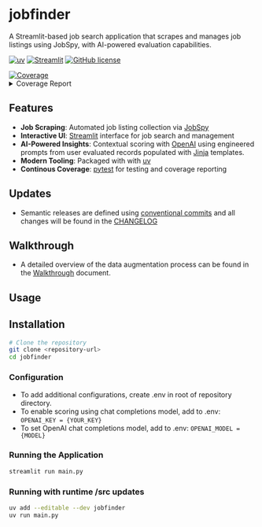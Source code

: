 # jobfinder

A Streamlit-based job search application that scrapes and manages job listings using JobSpy, with AI-powered evaluation capabilities.

[![uv](https://img.shields.io/endpoint?url=https://raw.githubusercontent.com/astral-sh/uv/main/assets/badge/v0.json)](https://github.com/astral-sh/uv)
[![Streamlit](https://static.streamlit.io/badges/streamlit_badge_black_white.svg)](https://streamlit.io/)
[![GitHub license](https://img.shields.io/github/license/maxo99/jobfinder)](https://github.com/maxo99/jobfinder/blob/main/LICENSE)
<!-- Pytest Coverage Comment:Begin --><a href=https://github.com/maxo99/jobfinder/blob/main/README.md><img alt=Coverage src=https://img.shields.io/badge/Coverage-71%25-yellow.svg /></a><details><summary>Coverage Report </summary><table><tr><th>File</th><th>Stmts</th><th>Miss</th><th>Cover</th><th>Missing</th></tr><tbody><tr><td colspan=5><b>src/jobfinder</b></td></tr><tr><td>&nbsp; &nbsp;<a href=https://github.com/maxo99/jobfinder/blob/main/src/jobfinder/__init__.py>__init__.py</a></td><td>28</td><td>1</td><td>96%</td><td><a href=https://github.com/maxo99/jobfinder/blob/main/src/jobfinder/__init__.py#L14>14</a></td></tr><tr><td>&nbsp; &nbsp;<a href=https://github.com/maxo99/jobfinder/blob/main/src/jobfinder/bootstrap.py>bootstrap.py</a></td><td>52</td><td>15</td><td>71%</td><td><a href=https://github.com/maxo99/jobfinder/blob/main/src/jobfinder/bootstrap.py#L55-L61>55&ndash;61</a>, <a href=https://github.com/maxo99/jobfinder/blob/main/src/jobfinder/bootstrap.py#L72-L83>72&ndash;83</a>, <a href=https://github.com/maxo99/jobfinder/blob/main/src/jobfinder/bootstrap.py#L87>87</a></td></tr><tr><td>&nbsp; &nbsp;<a href=https://github.com/maxo99/jobfinder/blob/main/src/jobfinder/main.py>main.py</a></td><td>23</td><td>23</td><td>0%</td><td><a href=https://github.com/maxo99/jobfinder/blob/main/src/jobfinder/main.py#L1-L41>1&ndash;41</a></td></tr><tr><td>&nbsp; &nbsp;<a href=https://github.com/maxo99/jobfinder/blob/main/src/jobfinder/session.py>session.py</a></td><td>91</td><td>26</td><td>71%</td><td><a href=https://github.com/maxo99/jobfinder/blob/main/src/jobfinder/session.py#L87>87</a>, <a href=https://github.com/maxo99/jobfinder/blob/main/src/jobfinder/session.py#L92>92</a>, <a href=https://github.com/maxo99/jobfinder/blob/main/src/jobfinder/session.py#L103-L114>103&ndash;114</a>, <a href=https://github.com/maxo99/jobfinder/blob/main/src/jobfinder/session.py#L118-L124>118&ndash;124</a>, <a href=https://github.com/maxo99/jobfinder/blob/main/src/jobfinder/session.py#L128>128</a>, <a href=https://github.com/maxo99/jobfinder/blob/main/src/jobfinder/session.py#L132>132</a>, <a href=https://github.com/maxo99/jobfinder/blob/main/src/jobfinder/session.py#L136-L137>136&ndash;137</a>, <a href=https://github.com/maxo99/jobfinder/blob/main/src/jobfinder/session.py#L143>143</a>, <a href=https://github.com/maxo99/jobfinder/blob/main/src/jobfinder/session.py#L148-L151>148&ndash;151</a>, <a href=https://github.com/maxo99/jobfinder/blob/main/src/jobfinder/session.py#L162>162</a></td></tr><tr><td colspan=5><b>src/jobfinder/adapters/chat</b></td></tr><tr><td>&nbsp; &nbsp;<a href=https://github.com/maxo99/jobfinder/blob/main/src/jobfinder/adapters/chat/chat_client.py>chat_client.py</a></td><td>31</td><td>9</td><td>71%</td><td><a href=https://github.com/maxo99/jobfinder/blob/main/src/jobfinder/adapters/chat/chat_client.py#L27>27</a>, <a href=https://github.com/maxo99/jobfinder/blob/main/src/jobfinder/adapters/chat/chat_client.py#L31>31</a>, <a href=https://github.com/maxo99/jobfinder/blob/main/src/jobfinder/adapters/chat/chat_client.py#L34-L41>34&ndash;41</a></td></tr><tr><td>&nbsp; &nbsp;<a href=https://github.com/maxo99/jobfinder/blob/main/src/jobfinder/adapters/chat/ollama_chat.py>ollama_chat.py</a></td><td>27</td><td>3</td><td>89%</td><td><a href=https://github.com/maxo99/jobfinder/blob/main/src/jobfinder/adapters/chat/ollama_chat.py#L40-L41>40&ndash;41</a>, <a href=https://github.com/maxo99/jobfinder/blob/main/src/jobfinder/adapters/chat/ollama_chat.py#L45>45</a></td></tr><tr><td colspan=5><b>src/jobfinder/adapters/db</b></td></tr><tr><td>&nbsp; &nbsp;<a href=https://github.com/maxo99/jobfinder/blob/main/src/jobfinder/adapters/db/postgres_client.py>postgres_client.py</a></td><td>152</td><td>33</td><td>78%</td><td><a href=https://github.com/maxo99/jobfinder/blob/main/src/jobfinder/adapters/db/postgres_client.py#L36-L38>36&ndash;38</a>, <a href=https://github.com/maxo99/jobfinder/blob/main/src/jobfinder/adapters/db/postgres_client.py#L55-L57>55&ndash;57</a>, <a href=https://github.com/maxo99/jobfinder/blob/main/src/jobfinder/adapters/db/postgres_client.py#L91-L93>91&ndash;93</a>, <a href=https://github.com/maxo99/jobfinder/blob/main/src/jobfinder/adapters/db/postgres_client.py#L109>109</a>, <a href=https://github.com/maxo99/jobfinder/blob/main/src/jobfinder/adapters/db/postgres_client.py#L111-L113>111&ndash;113</a>, <a href=https://github.com/maxo99/jobfinder/blob/main/src/jobfinder/adapters/db/postgres_client.py#L119-L120>119&ndash;120</a>, <a href=https://github.com/maxo99/jobfinder/blob/main/src/jobfinder/adapters/db/postgres_client.py#L135-L137>135&ndash;137</a>, <a href=https://github.com/maxo99/jobfinder/blob/main/src/jobfinder/adapters/db/postgres_client.py#L140-L149>140&ndash;149</a>, <a href=https://github.com/maxo99/jobfinder/blob/main/src/jobfinder/adapters/db/postgres_client.py#L176-L178>176&ndash;178</a>, <a href=https://github.com/maxo99/jobfinder/blob/main/src/jobfinder/adapters/db/postgres_client.py#L207-L209>207&ndash;209</a></td></tr><tr><td colspan=5><b>src/jobfinder/adapters/embedding</b></td></tr><tr><td>&nbsp; &nbsp;<a href=https://github.com/maxo99/jobfinder/blob/main/src/jobfinder/adapters/embedding/embedding_client.py>embedding_client.py</a></td><td>34</td><td>11</td><td>68%</td><td><a href=https://github.com/maxo99/jobfinder/blob/main/src/jobfinder/adapters/embedding/embedding_client.py#L17>17</a>, <a href=https://github.com/maxo99/jobfinder/blob/main/src/jobfinder/adapters/embedding/embedding_client.py#L20-L27>20&ndash;27</a>, <a href=https://github.com/maxo99/jobfinder/blob/main/src/jobfinder/adapters/embedding/embedding_client.py#L44-L46>44&ndash;46</a></td></tr><tr><td colspan=5><b>src/jobfinder/domain</b></td></tr><tr><td>&nbsp; &nbsp;<a href=https://github.com/maxo99/jobfinder/blob/main/src/jobfinder/domain/models.py>models.py</a></td><td>275</td><td>78</td><td>72%</td><td><a href=https://github.com/maxo99/jobfinder/blob/main/src/jobfinder/domain/models.py#L38-L40>38&ndash;40</a>, <a href=https://github.com/maxo99/jobfinder/blob/main/src/jobfinder/domain/models.py#L83-L85>83&ndash;85</a>, <a href=https://github.com/maxo99/jobfinder/blob/main/src/jobfinder/domain/models.py#L156-L158>156&ndash;158</a>, <a href=https://github.com/maxo99/jobfinder/blob/main/src/jobfinder/domain/models.py#L169-L171>169&ndash;171</a>, <a href=https://github.com/maxo99/jobfinder/blob/main/src/jobfinder/domain/models.py#L174>174</a>, <a href=https://github.com/maxo99/jobfinder/blob/main/src/jobfinder/domain/models.py#L179>179</a>, <a href=https://github.com/maxo99/jobfinder/blob/main/src/jobfinder/domain/models.py#L183-L185>183&ndash;185</a>, <a href=https://github.com/maxo99/jobfinder/blob/main/src/jobfinder/domain/models.py#L192>192</a>, <a href=https://github.com/maxo99/jobfinder/blob/main/src/jobfinder/domain/models.py#L196>196</a>, <a href=https://github.com/maxo99/jobfinder/blob/main/src/jobfinder/domain/models.py#L201-L203>201&ndash;203</a>, <a href=https://github.com/maxo99/jobfinder/blob/main/src/jobfinder/domain/models.py#L210>210</a>, <a href=https://github.com/maxo99/jobfinder/blob/main/src/jobfinder/domain/models.py#L213-L217>213&ndash;217</a>, <a href=https://github.com/maxo99/jobfinder/blob/main/src/jobfinder/domain/models.py#L224>224</a>, <a href=https://github.com/maxo99/jobfinder/blob/main/src/jobfinder/domain/models.py#L227>227</a>, <a href=https://github.com/maxo99/jobfinder/blob/main/src/jobfinder/domain/models.py#L230-L232>230&ndash;232</a>, <a href=https://github.com/maxo99/jobfinder/blob/main/src/jobfinder/domain/models.py#L242-L246>242&ndash;246</a>, <a href=https://github.com/maxo99/jobfinder/blob/main/src/jobfinder/domain/models.py#L257-L261>257&ndash;261</a>, <a href=https://github.com/maxo99/jobfinder/blob/main/src/jobfinder/domain/models.py#L267-L270>267&ndash;270</a>, <a href=https://github.com/maxo99/jobfinder/blob/main/src/jobfinder/domain/models.py#L283-L303>283&ndash;303</a>, <a href=https://github.com/maxo99/jobfinder/blob/main/src/jobfinder/domain/models.py#L347>347</a>, <a href=https://github.com/maxo99/jobfinder/blob/main/src/jobfinder/domain/models.py#L363-L365>363&ndash;365</a>, <a href=https://github.com/maxo99/jobfinder/blob/main/src/jobfinder/domain/models.py#L370-L380>370&ndash;380</a>, <a href=https://github.com/maxo99/jobfinder/blob/main/src/jobfinder/domain/models.py#L386-L394>386&ndash;394</a>, <a href=https://github.com/maxo99/jobfinder/blob/main/src/jobfinder/domain/models.py#L399>399</a></td></tr><tr><td colspan=5><b>src/jobfinder/pages</b></td></tr><tr><td>&nbsp; &nbsp;<a href=https://github.com/maxo99/jobfinder/blob/main/src/jobfinder/pages/listings_overview.py>listings_overview.py</a></td><td>10</td><td>5</td><td>50%</td><td><a href=https://github.com/maxo99/jobfinder/blob/main/src/jobfinder/pages/listings_overview.py#L18-L29>18&ndash;29</a></td></tr><tr><td colspan=5><b>src/jobfinder/services</b></td></tr><tr><td>&nbsp; &nbsp;<a href=https://github.com/maxo99/jobfinder/blob/main/src/jobfinder/services/data_service.py>data_service.py</a></td><td>74</td><td>26</td><td>65%</td><td><a href=https://github.com/maxo99/jobfinder/blob/main/src/jobfinder/services/data_service.py#L17>17</a>, <a href=https://github.com/maxo99/jobfinder/blob/main/src/jobfinder/services/data_service.py#L24-L28>24&ndash;28</a>, <a href=https://github.com/maxo99/jobfinder/blob/main/src/jobfinder/services/data_service.py#L36-L38>36&ndash;38</a>, <a href=https://github.com/maxo99/jobfinder/blob/main/src/jobfinder/services/data_service.py#L41-L46>41&ndash;46</a>, <a href=https://github.com/maxo99/jobfinder/blob/main/src/jobfinder/services/data_service.py#L59-L61>59&ndash;61</a>, <a href=https://github.com/maxo99/jobfinder/blob/main/src/jobfinder/services/data_service.py#L66>66</a>, <a href=https://github.com/maxo99/jobfinder/blob/main/src/jobfinder/services/data_service.py#L75-L77>75&ndash;77</a>, <a href=https://github.com/maxo99/jobfinder/blob/main/src/jobfinder/services/data_service.py#L87>87</a>, <a href=https://github.com/maxo99/jobfinder/blob/main/src/jobfinder/services/data_service.py#L100-L102>100&ndash;102</a></td></tr><tr><td>&nbsp; &nbsp;<a href=https://github.com/maxo99/jobfinder/blob/main/src/jobfinder/services/generative_service.py>generative_service.py</a></td><td>64</td><td>36</td><td>44%</td><td><a href=https://github.com/maxo99/jobfinder/blob/main/src/jobfinder/services/generative_service.py#L25-L57>25&ndash;57</a>, <a href=https://github.com/maxo99/jobfinder/blob/main/src/jobfinder/services/generative_service.py#L69-L70>69&ndash;70</a>, <a href=https://github.com/maxo99/jobfinder/blob/main/src/jobfinder/services/generative_service.py#L72-L73>72&ndash;73</a>, <a href=https://github.com/maxo99/jobfinder/blob/main/src/jobfinder/services/generative_service.py#L81-L86>81&ndash;86</a></td></tr><tr><td colspan=5><b>src/jobfinder/utils</b></td></tr><tr><td>&nbsp; &nbsp;<a href=https://github.com/maxo99/jobfinder/blob/main/src/jobfinder/utils/__init__.py>__init__.py</a></td><td>7</td><td>1</td><td>86%</td><td><a href=https://github.com/maxo99/jobfinder/blob/main/src/jobfinder/utils/__init__.py#L8>8</a></td></tr><tr><td>&nbsp; &nbsp;<a href=https://github.com/maxo99/jobfinder/blob/main/src/jobfinder/utils/loader.py>loader.py</a></td><td>33</td><td>5</td><td>85%</td><td><a href=https://github.com/maxo99/jobfinder/blob/main/src/jobfinder/utils/loader.py#L20>20</a>, <a href=https://github.com/maxo99/jobfinder/blob/main/src/jobfinder/utils/loader.py#L33>33</a>, <a href=https://github.com/maxo99/jobfinder/blob/main/src/jobfinder/utils/loader.py#L38-L40>38&ndash;40</a></td></tr><tr><td>&nbsp; &nbsp;<a href=https://github.com/maxo99/jobfinder/blob/main/src/jobfinder/utils/persistence.py>persistence.py</a></td><td>17</td><td>4</td><td>76%</td><td><a href=https://github.com/maxo99/jobfinder/blob/main/src/jobfinder/utils/persistence.py#L53>53</a>, <a href=https://github.com/maxo99/jobfinder/blob/main/src/jobfinder/utils/persistence.py#L58-L60>58&ndash;60</a></td></tr><tr><td>&nbsp; &nbsp;<a href=https://github.com/maxo99/jobfinder/blob/main/src/jobfinder/utils/service_helpers.py>service_helpers.py</a></td><td>10</td><td>3</td><td>70%</td><td><a href=https://github.com/maxo99/jobfinder/blob/main/src/jobfinder/utils/service_helpers.py#L12-L14>12&ndash;14</a></td></tr><tr><td colspan=5><b>src/jobfinder/views</b></td></tr><tr><td>&nbsp; &nbsp;<a href=https://github.com/maxo99/jobfinder/blob/main/src/jobfinder/views/common.py>common.py</a></td><td>39</td><td>12</td><td>69%</td><td><a href=https://github.com/maxo99/jobfinder/blob/main/src/jobfinder/views/common.py#L17>17</a>, <a href=https://github.com/maxo99/jobfinder/blob/main/src/jobfinder/views/common.py#L22-L24>22&ndash;24</a>, <a href=https://github.com/maxo99/jobfinder/blob/main/src/jobfinder/views/common.py#L37-L44>37&ndash;44</a></td></tr><tr><td><b>TOTAL</b></td><td><b>1000</b></td><td><b>291</b></td><td><b>71%</b></td><td>&nbsp;</td></tr></tbody></table></details>
<!-- Pytest Coverage Comment:End -->


## Features

- **Job Scraping**: Automated job listing collection via [JobSpy](https://github.com/speedyapply/JobSpy)
- **Interactive UI**: [Streamlit](https://streamlit.io/) interface for job search and management
- **AI-Powered Insights**: Contextual scoring with [OpenAI](https://openai.com/) using engineered prompts from user evaluated records populated with [Jinja](https://jinja.palletsprojects.com/en/stable/) templates. 
- **Modern Tooling**: Packaged with with [uv](https://docs.astral.sh/uv/)
- **Continous Coverage**: [pytest](https://docs.pytest.org/en/stable/) for testing and coverage reporting

## Updates
- Semantic releases are defined using [conventional commits](https://www.conventionalcommits.org/en/v1.0.0/) and all changes will be found in the [CHANGELOG](CHANGELOG.md)


## Walkthrough
- A detailed overview of the data augmentation process can be found in the [Walkthrough](doc/walkthrough.md) document.

## Usage



## Installation

```bash
# Clone the repository
git clone <repository-url>
cd jobfinder
```


### Configuration
- To add additional configurations, create .env in root of repository directory.
- To enable scoring using chat completions model, add to .env:
` OPENAI_KEY = {YOUR_KEY} `
- To set OpenAI chat completions model, add to .env:
` OPENAI_MODEL = {MODEL} `

### Running the Application
```bash
streamlit run main.py
```
### Running with runtime /src updates

```bash
uv add --editable --dev jobfinder
uv run main.py
